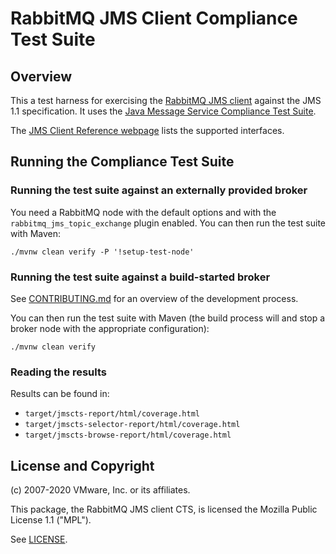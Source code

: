 # RabbitMQ JMS Client Compliance Test Suite 

## Overview

This a test harness for exercising the [RabbitMQ JMS client](https://github.com/rabbitmq/rabbitmq-jms-client) against the JMS 1.1 specification.
It uses the [Java Message Service Compliance Test Suite](http://jmscts.sourceforge.net/).

The [JMS Client Reference webpage](https://www.rabbitmq.com/jms-client-compliance.html)
lists the supported interfaces.

## Running the Compliance Test Suite

### Running the test suite against an externally provided broker

You need a RabbitMQ node with the default options and
with the `rabbitmq_jms_topic_exchange` plugin enabled.
You can then run the test suite with Maven:

    ./mvnw clean verify -P '!setup-test-node'
    
### Running the test suite against a build-started broker

See [CONTRIBUTING.md](./CONTRIBUTING.md) for an overview of the development process.

You can then run the test suite with Maven (the build process will and stop a broker
node with the appropriate configuration):

    ./mvnw clean verify
    
### Reading the results

Results can be found in:

 * `target/jmscts-report/html/coverage.html`
 * `target/jmscts-selector-report/html/coverage.html`
 * `target/jmscts-browse-report/html/coverage.html`

## License and Copyright

(c) 2007-2020 VMware, Inc. or its affiliates.

This package, the RabbitMQ JMS client CTS, is licensed the Mozilla Public License
1.1 ("MPL").

See [LICENSE](./LICENSE).
